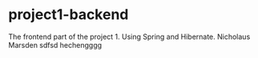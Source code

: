 # project1-backend
The frontend part of the project 1. Using Spring and Hibernate.
Nicholaus Marsden
sdfsd
hechengggg

